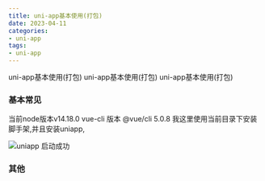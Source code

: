 ```yaml
---
title: uni-app基本使用(打包)
date: 2023-04-11
categories: 
- uni-app
tags:
- uni-app
---
```

uni-app基本使用(打包)
uni-app基本使用(打包)
uni-app基本使用(打包)

<!-- more -->

### 基本常见

当前node版本v14.18.0
vue-cli 版本 @vue/cli 5.0.8
我这里使用当前目录下安装脚手架,并且安装uniapp,

![uniapp 启动成功](/img/vue/uniapp/uni_01.png "uniapp 启动成功")

### 其他



















